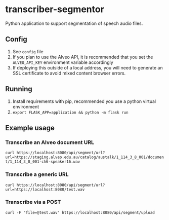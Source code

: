 # transcriber-segmentor
Python application to support segmentation of speech audio files.

## Config
1. See `config` file
2. If you plan to use the Alveo API, it is recommended that you set the `ALVEO_API_KEY` environment variable accordingly
3. If deploying this outside of a local address, you will need to generate an SSL certificate to avoid mixed content browser errors.

## Running
1. Install requirements with pip, recommended you use a python virtual environment
2. `export FLASK_APP=application && python -m flask run`

## Example usage
### Transcribe an Alveo document URL
`curl https://localhost:8080/api/segment/url?url=https://staging.alveo.edu.au/catalog/austalk/1_114_3_8_001/document/1_114_3_8_001-ch6-speaker16.wav`

### Transcribe a generic URL
`curl https://localhost:8080/api/segment/url?url=https://localhost:8080/test.wav`

### Transcribe via a POST
`curl -F "file=@test.wav" https://localhost:8080/api/segment/upload`
